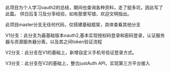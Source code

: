 此项目为个人学习oauth2的总结，期间也查询各种资料，走了挺多坑，因此写了此篇。
供日后复习及分享经验，如有那里写错，欢迎文明指出。

此项目master分支无任何代码，仅搭建基础框架，具体查看其他分支

V1分支：此分支为最基础版本oauth2,基本实现授权码登录和密码登录，认证服务器与资源服务器分离，以及其之间token验证流程

V2分支：此分支在V1的基础上，新增自定义手机号验证登录方式。

V3分支：此分支在V2的基础上，整合justAuth API，实现第三方平台接入
